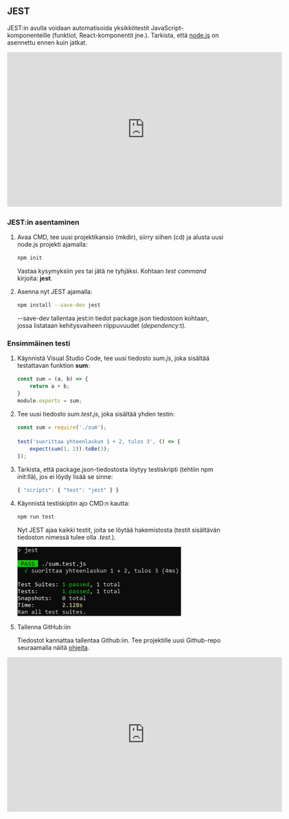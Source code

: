 ## JEST

JEST:in avulla voidaan automatisoida yksikkötestit JavaScript-komponenteille (funktiot, React-komponentit jne.). Tarkista, että [node.js](https://nodejs.org/en/) on asennettu ennen kuin jatkat.

<iframe width="640" height="360" src="https://web.microsoftstream.com/embed/video/f6dfca06-a174-4663-93c2-4e24943457d6?autoplay=false&amp;showinfo=true" allowfullscreen style="border:none;"></iframe>

### JEST:in asentaminen

1. Avaa CMD, tee uusi projektikansio (mkdir), siirry siihen (cd) ja alusta uusi node.js projekti ajamalla:
​
    ```bash
    npm init
    ```
    Vastaa kysymyksiin *yes* tai jätä ne tyhjäksi. Kohtaan *test command* kirjoita: **jest**.
2. Asenna nyt JEST ajamalla:

    ```bash
    npm install --save-dev jest ​
    ```
    --save-dev tallentaa jest:in tiedot package.json tiedostoon kohtaan, jossa listataan kehitysvaiheen riippuvuudet (*dependency*:t).

### Ensimmäinen testi

1. Käynnistä Visual Studio Code, tee uusi tiedosto *sum.js*, joka sisältää testattavan funktion **sum**:​

    ```js
    const sum = (a, b) => { ​
        return a + b; ​
    } ​
    module.exports = sum;
    ```
2. Tee uusi tiedosto *sum.test.js*, joka sisältää yhden testin:

    ```js
    const sum = require('./sum'); ​

    test('suorittaa yhteenlaskun 1 + 2, tulos 3', () => {
        expect(sum(1, 2)).toBe(3);
    }​);​
    ```
3. Tarkista, että package.json-tiedostosta löytyy testiskripti (tehtiin npm init:llä), jos ei löydy lisää se sinne:​

    ```js
    { "scripts": { "test": "jest" } }​
    ```
4. Käynnistä testiskiptin ajo CMD:n kautta:​

    ```bash
    npm run test​
    ```
    Nyt JEST ajaa kaikki testit, joita se löytää hakemistosta (testit sisältävän tiedoston nimessä tulee olla *.test.*).

    ![Sum-testit](img/jest_pass_1.PNG)

5. Tallenna GitHub:iin

    Tiedostot kannattaa tallentaa Github:iin. Tee projektille uusi Github-repo seuraamalla näitä [ohjeita](../github/uusirepo.html).

<iframe width="640" height="360" src="https://web.microsoftstream.com/embed/video/8e0d229c-49c4-418f-8a5d-63549dfb1c3b?autoplay=false&amp;showinfo=true" allowfullscreen style="border:none;"></iframe>
